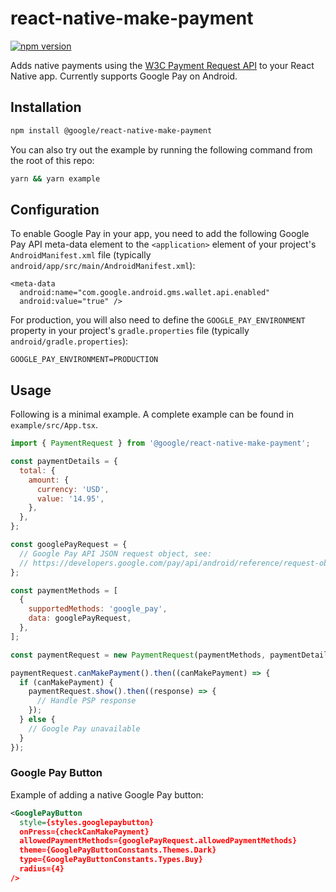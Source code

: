 # react-native-make-payment

[![npm version](https://badge.fury.io/js/@google%2Freact-native-make-payment.svg)](https://badge.fury.io/js/@google%2Freact-native-make-payment)

Adds native payments using the [W3C Payment Request API](https://web.dev/how-payment-request-api-works/) to your
React Native app. Currently supports Google Pay on Android.

## Installation

```sh
npm install @google/react-native-make-payment
```

You can also try out the example by running the following command from the root of this repo:

```sh
yarn && yarn example
```

## Configuration

To enable Google Pay in your app, you need to add the
following Google Pay API meta-data element to the
`<application>` element of your project's `AndroidManifest.xml`
file (typically `android/app/src/main/AndroidManifest.xml`):

```
<meta-data
  android:name="com.google.android.gms.wallet.api.enabled"
  android:value="true" />
```

For production, you will also need to define the
`GOOGLE_PAY_ENVIRONMENT` property in your project's
`gradle.properties` file (typically `android/gradle.properties`):

```
GOOGLE_PAY_ENVIRONMENT=PRODUCTION
```

## Usage

Following is a minimal example. A complete example can be
found in `example/src/App.tsx`.

```js
import { PaymentRequest } from '@google/react-native-make-payment';

const paymentDetails = {
  total: {
    amount: {
      currency: 'USD',
      value: '14.95',
    },
  },
};

const googlePayRequest = {
  // Google Pay API JSON request object, see:
  // https://developers.google.com/pay/api/android/reference/request-objects
};

const paymentMethods = [
  {
    supportedMethods: 'google_pay',
    data: googlePayRequest,
  },
];

const paymentRequest = new PaymentRequest(paymentMethods, paymentDetails);

paymentRequest.canMakePayment().then((canMakePayment) => {
  if (canMakePayment) {
    paymentRequest.show().then((response) => {
      // Handle PSP response
    });
  } else {
    // Google Pay unavailable
  }
});
```

### Google Pay Button
Example of adding a native Google Pay button:

```xml
<GooglePayButton
  style={styles.googlepaybutton}
  onPress={checkCanMakePayment}
  allowedPaymentMethods={googlePayRequest.allowedPaymentMethods}
  theme={GooglePayButtonConstants.Themes.Dark}
  type={GooglePayButtonConstants.Types.Buy}
  radius={4}        
/>
```